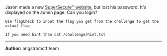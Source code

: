 Jason made a new <a href='http://web.angstromctf.com:1338' target='_blank'>SuperSecure&trade; website</a>, but lost his password. It's displayed on the admin page. Can you login?

`Use flagCheck to input the flag you get from the challenge to get the actual flag`

`If you need hint than cat /challenge/hint.txt`

---
**Author:** angstromctf team